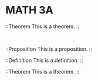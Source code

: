 # MATH 3A

::Theorem
This is a theorem.
::

<br>

::Proposition
This is a proposition.
::

::Definition
This is a definition.
::

::Theorem
This is a theorem.
::
